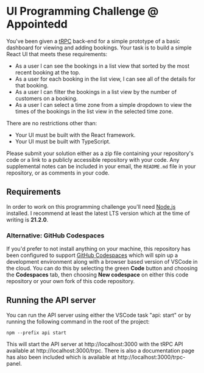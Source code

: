 # UI Programming Challenge @ Appointedd

You've been given a [tRPC](https://trpc.io) back-end for a simple prototype of a basic dashboard for viewing and adding bookings. Your task is to build a simple React UI that meets these requirements:

- As a user I can see the bookings in a list view that sorted by the most recent booking at the top.
- As a user for each booking in the list view, I can see all of the details for that booking.
- As a user I can filter the bookings in a list view by the number of customers on a booking.
- As a user I can select a time zone from a simple dropdown to view the times of the bookings in the list view in the selected time zone.

There are no restrictions other than:

- Your UI must be built with the React framework.
- Your UI must be built with TypeScript.

Please submit your solution either as a zip file containing your repository's code or a link to a publicly accessible repository with your code. Any supplemental notes can be included in your email, the `README.md` file in your repository, or as comments in your code.

## Requirements

In order to work on this programming challenge you'll need [Node.js](https://nodejs.org/en/) installed. I recommend at least the latest LTS version which at the time of writing is **21.2.0**.

### Alternative: GitHub Codespaces

If you'd prefer to not install anything on your machine, this repository has been configured to support [GitHub Codespaces](https://github.com/features/codespaces) which will spin up a development environment along with a browser based version of VSCode in the cloud. You can do this by selecting the green **Code** button and choosing the **Codespaces** tab, then choosing **New codespace** on either this code repository or your own fork of this code repository.

## Running the API server

You can run the API server using either the VSCode task "api: start" or by running the following command in the root of the project:

```shell
npm --prefix api start
```

This will start the API server at http://localhost:3000 with the tRPC API available at http://localhost:3000/trpc. There is also a documentation page has also been included which is available at http://localhost:3000/trpc-panel.
